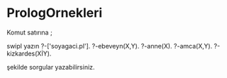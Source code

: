 # PrologOrnekleri
Komut satırına ;

swipl yazın
?-['soyagaci.pl'].
?-ebeveyn(X,Y).
?-anne(X).
?-amca(X,Y).
?-kizkardes(XİY).

şekilde sorgular yazabilirsiniz.

